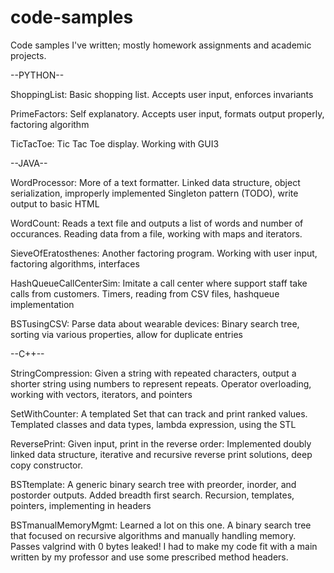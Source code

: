 # code-samples
Code samples I've written; mostly homework assignments and academic projects. 

--PYTHON--

ShoppingList: Basic shopping list. Accepts user input, enforces invariants

PrimeFactors: Self explanatory. Accepts user input, formats output properly, factoring algorithm

TicTacToe: Tic Tac Toe display. Working with GUI3

--JAVA--

WordProcessor: More of a text formatter. Linked data structure, object serialization, improperly implemented Singleton pattern (TODO), write output to basic HTML

WordCount: Reads a text file and outputs a list of words and number of occurances. Reading data from a file, working with maps and iterators.

SieveOfEratosthenes: Another factoring program. Working with user input, factoring algorithms, interfaces

HashQueueCallCenterSim: Imitate a call center where support staff take calls from customers. Timers, reading from CSV files, hashqueue implementation

BSTusingCSV: Parse data about wearable devices: Binary search tree, sorting via various properties, allow for duplicate entries

--C++--

StringCompression: Given a string with repeated characters, output a shorter string using numbers to represent repeats. Operator overloading, working with vectors, iterators, and pointers

SetWithCounter: A templated Set that can track and print ranked values. Templated classes and data types, lambda expression, using the STL

ReversePrint: Given input, print in the reverse order: Implemented doubly linked data structure, iterative and recursive reverse print solutions, deep copy constructor.

BSTtemplate: A generic binary search tree with preorder, inorder, and postorder outputs. Added breadth first search. Recursion, templates, pointers, implementing in headers

BSTmanualMemoryMgmt: Learned a lot on this one. A binary search tree that focused on recursive algorithms and manually handling memory. Passes valgrind with 0 bytes leaked! I had to make my code fit with a main written by my professor and use some prescribed method headers. 

